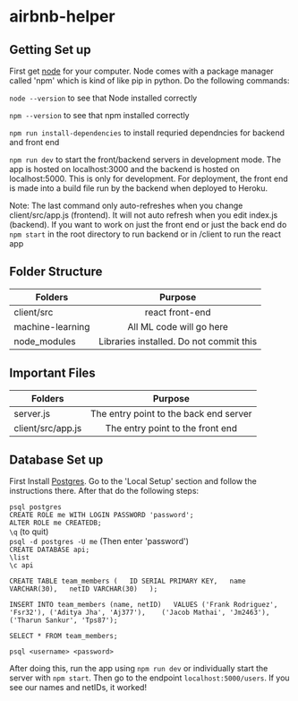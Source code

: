 # airbnb-helper

## Getting Set up
First get [node](https://nodejs.org/en/download/) for your computer. Node comes with
a package manager called 'npm' which is kind of like pip in python. Do the following
commands:

`node --version` to see that Node installed correctly

`npm --version` to see that npm installed correctly

`npm run install-dependencies` to install requried dependncies for backend
and front end

`npm run dev` to start the front/backend servers in development mode. The app
is hosted on localhost:3000 and the backend is hosted on localhost:5000. This is only
for development. For deployment, the front end is made into a build file run by the 
backend when deployed to Heroku. 

Note: The last command only auto-refreshes when you change client/src/app.js (frontend). 
It will not auto refresh when you edit index.js (backend). If you want to work on just
the front end or just the back end do `npm start` in the root directory to run backend 
or in /client to run the react app

## Folder Structure
|      Folders     |                Purpose                  | 
| ---------------- |:---------------------------------------:| 
| client/src       | react front-end                         | 
| machine-learning | All ML code will go here                |  
| node_modules     | Libraries installed. Do not commit this |

## Important Files
|      Folders      |                Purpose                  | 
| ----------------- |:---------------------------------------:| 
| server.js         | The entry point to the back end server  | 
| client/src/app.js | The entry point to the front end        |  

## Database Set up
First Install [Postgres](https://devcenter.heroku.com/articles/heroku-postgresql#heroku-postgres-ssl). Go to the 'Local Setup' section and follow the instructions there. After that do the following steps:

`psql postgres`  
`CREATE ROLE me WITH LOGIN PASSWORD 'password';`  
`ALTER ROLE me CREATEDB;`  
`\q` (to quit)  
`psql -d postgres -U me` (Then enter 'password')  
`CREATE DATABASE api;`  
`\list`  
`\c api`  

`CREATE TABLE team_members (  
  ID SERIAL PRIMARY KEY,  
  name VARCHAR(30),  
  netID VARCHAR(30)  
);`  

`INSERT INTO team_members (name, netID)  
  VALUES ('Frank Rodriguez', 'Fsr32'), ('Aditya Jha', 'Aj377'),   
	('Jacob Mathai', 'Jm2463'), ('Tharun Sankur', 'Tps87');`  

`SELECT * FROM team_members;`  

`psql <username> <password>`  

After doing this, run the app using `npm run dev` or individually start the server with `npm start`. Then go
to the endpoint `localhost:5000/users`. If you see our names and netIDs, it worked!